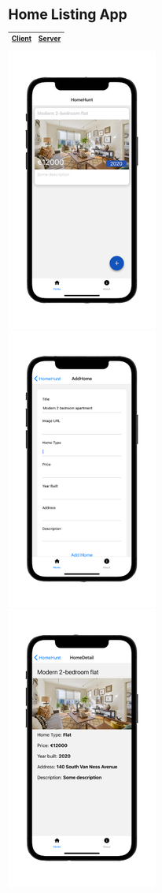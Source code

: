 # Home Listing App

[1]: https://github.com/vriesm060/home-listing-app-client
[2]: https://github.com/vriesm060/home-listing-app/tree/master/server

| [Client][1] | [Server][2] |
| :---------- | :---------- |

<p float="left">
  <img src="screenshots/home_listing_app_001.png" alt="Home Listing App Overview" width="300" />
  <img src="screenshots/home_listing_app_002.png" alt="Home Listing App Add new home" width="300" />
  <img src="screenshots/home_listing_app_003.png" alt="Home Listing App Detail" width="300" />
</p>